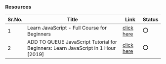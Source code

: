 ### Resources

Sr.No. | Title | Link | Status
------ | ----- | ---- | ------
1 | Learn JavaScript - Full Course for Beginners | [click here](https://www.youtube.com/watch?v=PkZNo7MFNFg) | :o:
2 | ADD TO QUEUE JavaScript Tutorial for Beginners: Learn JavaScript in 1 Hour [2019] | [click here](https://www.youtube.com/watch?v=W6NZfCO5SIk) | :o:
